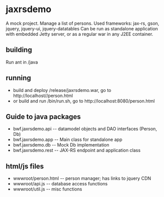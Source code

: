 # jaxrsdemo
A mock project. Manage a list of persons. 
Used frameworks: jax-rs, gson, jquery, jquery-ui, jquery-datatables
Can be run as standalone application with embedded Jetty server, or as a regular war in any J2EE container.

## building
Run ant in /java

## running
- build and deploy /release/jaxrsdemo.war, go to http://localhost/<app name>/person.html
- or build and run /bin/run.sh, go to http://localhost:8080/person.html

## Guide to java packages
- bwf.jaxrsdemo.api -- datamodel objects and DAO interfaces (Person, Db)
- bwf.jaxrsdemo.app -- Main class for standalone app
- bwf.jaxrsdemo.db -- Mock Db implementation
- bwf.jaxrsdemo.rest -- JAX-RS endpoint and application class

## html/js files
- wwwroot/person.html -- person manager; has links to jquery CDN
- wwwroot/api.js -- database access functions
- wwwroot/util.js -- misc functions

